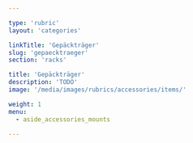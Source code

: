 ```yaml
---

type: 'rubric'
layout: 'categories'

linkTitle: 'Gepäckträger'
slug: 'gepaecktraeger'
section: 'racks'

title: 'Gepäckträger'
description: 'TODO'
image: '/media/images/rubrics/accessories/items/'

weight: 1
menu:
  - aside_accessories_mounts 

---
```

